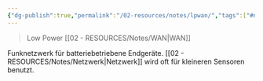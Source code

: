 ```yaml
---
{"dg-publish":true,"permalink":"/02-resources/notes/lpwan/","tags":["#netzwerk"],"noteIcon":"","updated":"2025-08-26T16:35:05.000+02:00"}
---
```


> Low Power [[02 - RESOURCES/Notes/WAN\|WAN]]

Funknetzwerk für batteriebetriebene Endgeräte. [[02 - RESOURCES/Notes/Netzwerk\|Netzwerk]] wird oft für kleineren Sensoren benutzt.